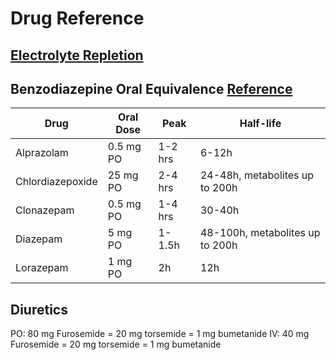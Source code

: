 # Drug Reference

## [Electrolyte Repletion](/electrolytes)

## Benzodiazepine Oral Equivalence [Reference](https://foamed.ebmedicine.net/rapid-reference/benzodiazepine-oral-equivalence/)

|       Drug       | Oral Dose |   Peak  |            Half-life            |
|----------------|---------|-------|-------------------------------|
|    Alprazolam    | 0.5 mg PO | 1-2 hrs |              6-12h              |
| Chlordiazepoxide |  25 mg PO | 2-4 hrs |  24-48h, metabolites up to 200h |
|    Clonazepam    | 0.5 mg PO | 1-4 hrs |              30-40h             |
|     Diazepam     |  5 mg PO  |  1-1.5h | 48-100h, metabolites up to 200h |
|     Lorazepam    |  1 mg PO  |    2h   |               12h               |

## Diuretics

PO: 80 mg Furosemide = 20 mg torsemide = 1 mg bumetanide
IV: 40 mg Furosemide = 20 mg torsemide = 1 mg bumetanide
